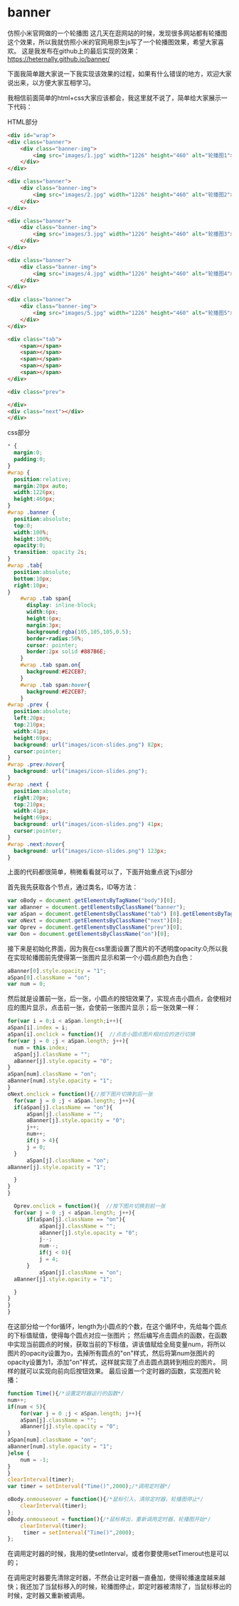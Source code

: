 # banner
仿照小米官网做的一个轮播图
这几天在逛网站的时候，发现很多网站都有轮播图这个效果，所以我就仿照小米的官网用原生js写了一个轮播图效果，希望大家喜欢。
这是我发布在github上的最后实现的效果：https://heternally.github.io/banner/

下面我简单跟大家说一下我实现该效果的过程，如果有什么错误的地方，欢迎大家说出来，以方便大家互相学习。

我相信前面简单的html+css大家应该都会，我这里就不说了，简单给大家展示一下代码：

HTML部分
```html
<div id="wrap">
<div class="banner">
    <div class="banner-img">
        <img src="images/1.jpg" width="1226" height="460" alt="轮播图1">
    </div>
</div>

<div class="banner">
    <div class="banner-img">
        <img src="images/2.jpg" width="1226" height="460" alt="轮播图2">
    </div>
</div>

<div class="banner">
    <div class="banner-img">
        <img src="images/3.jpg" width="1226" height="460" alt="轮播图3">
    </div>
</div>

<div class="banner">
    <div class="banner-img">
        <img src="images/4.jpg" width="1226" height="460" alt="轮播图4">
    </div>
</div>

<div class="banner">
    <div class="banner-img">
        <img src="images/5.jpg" width="1226" height="460" alt="轮播图5">
    </div>
</div>

<div class="tab">
    <span></span>
    <span></span>
    <span></span>
    <span></span>
    <span></span>
</div>

<div class="prev">

</div>
<div class="next"></div>
</div>
```

css部分
```css
* {
  margin:0;
  padding:0;
}
#wrap {
  position:relative;
  margin:20px auto;
  width:1226px;
  height:460px;
}
#wrap .banner {
  position:absolute;
  top:0;
  width:100%;
  height:100%;
  opacity:0;
  transition: opacity 2s;
}
#wrap .tab{
  position:absolute;
  bottom:10px;
  right:10px;
}
    #wrap .tab span{
      display: inline-block;
      width:6px;
      height:6px;
      margin:3px;
      background:rgba(105,105,105,0.5);
      border-radius:50%;
      cursor: pointer;
      border:2px solid #887B6E;
    }
    #wrap .tab span.on{
      background:#E2CEB7;
    }
    #wrap .tab span:hover{
      background:#E2CEB7;
    }
#wrap .prev {
  position:absolute;
  left:20px;
  top:210px;
  width:41px;
  height:69px;
  background: url("images/icon-slides.png") 82px;
  cursor:pointer;
}
#wrap .prev:hover{
  background: url("images/icon-slides.png");
} 
#wrap .next {
  position:absolute;
  right:20px;
  top:210px;
  width:41px;
  height:69px;
  background: url("images/icon-slides.png") 41px;
  cursor:pointer;
}
#wrap .next:hover{
  background: url("images/icon-slides.png") 123px;
}
```
上面的代码都很简单，稍微看看就可以了，下面开始重点说下js部分

首先我先获取各个节点，通过类名，ID等方法：
```javascript
var oBody = document.getElementsByTagName("body")[0];
var aBanner = document.getElementsByClassName("banner");
var aSpan = document.getElementsByClassName("tab") [0].getElementsByTagName("span");
var oNext = document.getElementsByClassName("next")[0];
var Oprev = document.getElementsByClassName("prev")[0];
var Oon = document.getElementsByClassName("on")[0];
```
接下来是初始化界面，因为我在css里面设置了图片的不透明度opacity:0;所以我在实现轮播图前先使得第一张图片显示和第一个小圆点颜色为白色：
```javascript
aBanner[0].style.opacity = "1";
aSpan[0].className = "on";
var num = 0;
```
然后就是设置前一张，后一张，小圆点的按钮效果了，实现点击小圆点，会使相对应的图片显示，点击前一张，会使前一张图片显示；后一张效果一样：
```javascript
for(var i = 0;i < aSpan.length;i++){
aSpan[i].index = i;
aSpan[i].onclick = function(){  //点击小圆点图片相对应的进行切换
for(var j = 0 ;j < aSpan.length; j++){
  num = this.index;
  aSpan[j].className = "";
  aBanner[j].style.opacity = "0";
}
aSpan[num].className = "on";
aBanner[num].style.opacity = "1";
}
oNext.onclick = function(){//按下图片切换到后一张
  for(var j = 0 ;j < aSpan.length; j++){
  if(aSpan[j].className == "on"){
      aSpan[j].className = "";
      aBanner[j].style.opacity = "0";
      j++;
      num++;
      if(j > 4){
      j = 0;
  }
      aSpan[j].className = "on";
aBanner[j].style.opacity = "1";

  }
}
}

  Oprev.onclick = function(){  //按下图片切换到前一张
  for(var j = 0 ;j < aSpan.length; j++){
      if(aSpan[j].className == "on"){
          aSpan[j].className = "";
          aBanner[j].style.opacity = "0";
          j--;
          num--;
          if(j < 0){
          j = 4;
      }
          aSpan[j].className = "on";
  aBanner[j].style.opacity = "1";

  }
}
}  
}
```
在这部分给一个for循环，length为小圆点的个数，在这个循环中，先给每个圆点的下标值赋值，使得每个圆点对应一张图片；
然后编写点击圆点的函数，在函数中实现当前圆点的时候，获取当前的下标值，讲该值赋给全局变量num，将所以图片的opacity设置为o，去掉所有圆点的"on"样式，然后将第num张图片的opacity设置为1，添加"on"样式，这样就实现了点击圆点跳转到相应的图片。
同样的就可以实现向前向后按钮效果。
最后设置一个定时器的函数，实现图片轮播：
```javascript
function Time(){/*设置定时器运行的函数*/
num++;
if(num < 5){
    for(var j = 0 ;j < aSpan.length; j++){
    aSpan[j].className = "";
    aBanner[j].style.opacity = "0";
}
aSpan[num].className = "on";
aBanner[num].style.opacity = "1";
}else {
    num = -1;
}         
}
clearInterval(timer);
var timer = setInterval("Time()",2000);/*调用定时器*/

oBody.onmouseover = function(){/*鼠标引入，清除定时器，轮播图停止*/
    clearInterval(timer);
};
oBody.onmouseout = function(){/*鼠标移出，重新调用定时器，轮播图开始*/
    clearInterval(timer);
     timer = setInterval("Time()",2000);
};
```
在调用定时器的时候，我用的使setInterval，或者你要使用setTimerout也是可以的；

在调用定时器要先清除定时器，不然会让定时器一直叠加，使得轮播速度越来越快；我还加了当鼠标移入的时候，轮播图停止，即定时器被清除了，当鼠标移出的时候，定时器又重新被调用。
